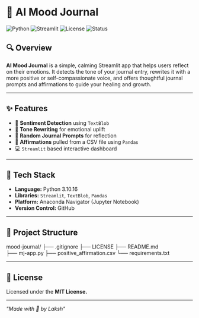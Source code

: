 # 📔 AI Mood Journal

![Python](https://img.shields.io/badge/Python-3.10+-blue.svg)
![Streamlit](https://img.shields.io/badge/Streamlit-App-ff4b4b)
![License](https://img.shields.io/badge/License-MIT-green.svg)
![Status](https://img.shields.io/badge/Status-Active-brightgreen)

## 🔍 Overview
**AI Mood Journal** is a simple, calming Streamlit app that helps users reflect on their emotions. It detects the tone of your journal entry, rewrites it with a more positive or self-compassionate voice, and offers thoughtful journal prompts and affirmations to guide your healing and growth.

---

## ✨ Features

- 🧠 **Sentiment Detection** using `TextBlob`
- 🌈 **Tone Rewriting** for emotional uplift
- 💬 **Random Journal Prompts** for reflection
- 🌸 **Affirmations** pulled from a CSV file using `Pandas`
- 💻 `Streamlit` based interactive dashboard

---

## 🔧 Tech Stack
- **Language:** Python 3.10.16
- **Libraries:** `Streamlit`, `TextBlob`, `Pandas`
- **Platform:** Anaconda Navigator (Jupyter Notebook)
- **Version Control:** GitHub

---

## 📁 Project Structure
mood-journal/
├── .gitignore
├── LICENSE
├── README.md      
├── mj-app.py 
├── positive_affirmation.csv
└── requirements.txt    

---

## 📄 License
Licensed under the **MIT License.**

---

*"Made with 🤍 by Laksh"*
